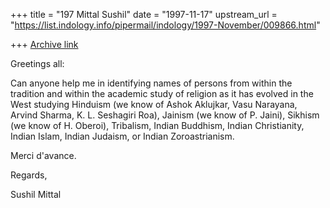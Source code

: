 +++
title = "197 Mittal Sushil"
date = "1997-11-17"
upstream_url = "https://list.indology.info/pipermail/indology/1997-November/009866.html"

+++
[Archive link](https://list.indology.info/pipermail/indology/1997-November/009866.html)

Greetings all:

Can anyone help me in identifying names of persons from within the
tradition and within the academic study of religion as it has evolved in
the West studying Hinduism (we know of Ashok Aklujkar, Vasu Narayana,
Arvind Sharma, K. L.  Seshagiri Roa), Jainism (we know of P. Jaini),
Sikhism (we know of H.  Oberoi), Tribalism, Indian Buddhism, Indian
Christianity, Indian Islam, Indian Judaism, or Indian Zoroastrianism.

Merci d'avance.

Regards,

Sushil Mittal



